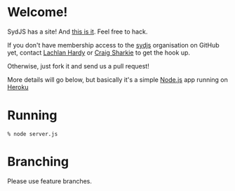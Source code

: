 Welcome!
======

SydJS has a site! And [this is it][sydjs]. Feel free to hack. 

If you don't have membership access to the [sydjs][sydjs-org] organisation on GitHub yet, contact [Lachlan Hardy][lachlanhardy] or [Craig Sharkie][twalve] to get the hook up.

Otherwise, just fork it and send us a pull request!


More details will go below, but basically it's a simple [Node.js][node] app running on [Heroku][heroku]

Running
=======

    % node server.js

Branching
=========

Please use feature branches.


[sydjs]: http://sydjs.com
[sydjs-org]: http://github.com/sydjs/
[node]: http://nodejs.org
[express]: http://expressjs.com/
[heroku]: http://heroku.com
[heroku-express]: http://github.com/atmos/heroku-express
[atmos]: http://github.com/atmos/
[lachlanhardy]: http://github.com/lachlanhardy/
[twalve]: http://github.com/twalve/
[jade]: http://jade-lang.com/

